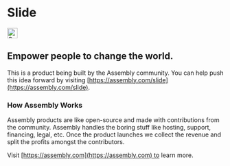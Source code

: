 # Slide

<a href="https://assembly.com/slide/bounties"><img src="https://asm-badger.herokuapp.com/slide/badges/tasks.svg" height="24px" alt="Open Tasks" /></a>

## Empower people to change the world.

This is a product being built by the Assembly community. You can help push this idea forward by visiting [https://assembly.com/slide](https://assembly.com/slide).

### How Assembly Works

Assembly products are like open-source and made with contributions from the community. Assembly handles the boring stuff like hosting, support, financing, legal, etc. Once the product launches we collect the revenue and split the profits amongst the contributors.

Visit [https://assembly.com](https://assembly.com) to learn more.
